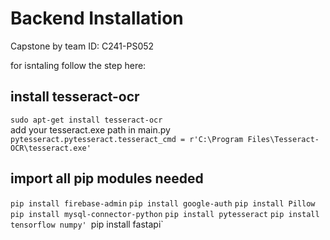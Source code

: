 # Backend Installation
Capstone by team ID:  C241-PS052

for isntaling follow the step here:

install tesseract-ocr
-
`sudo apt-get install tesseract-ocr` <br>
add your tesseract.exe path in main.py `pytesseract.pytesseract.tesseract_cmd = r'C:\Program Files\Tesseract-OCR\tesseract.exe'`

import all pip modules needed
-
`pip install firebase-admin`
`pip install google-auth` 
`pip install Pillow`
`pip install mysql-connector-python`
`pip install pytesseract`
`pip install tensorflow numpy'
`pip install fastapi`
